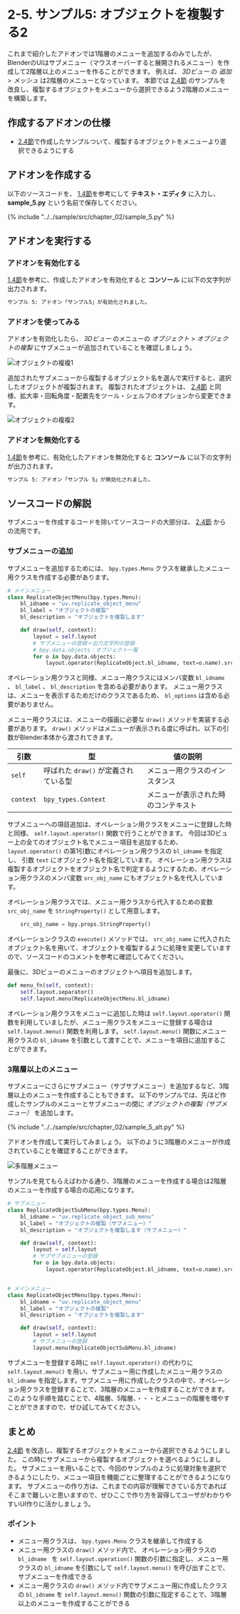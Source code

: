 # 2-5. サンプル5: オブジェクトを複製する2

これまで紹介したアドオンでは1階層のメニューを追加するのみでしたが、BlenderのUIはサブメニュー（マウスオーバーすると展開されるメニュー）を作成して2階層以上のメニューを作ることができます。
例えば、 *3Dビュー* の *追加* > *メッシュ* は2階層のメニューとなっています。
本節では [2.4節](04_Sample_4_Replicate_object_1.md) のサンプルを改良し、複製するオブジェクトをメニューから選択できるよう2階層のメニューを構築します。

## 作成するアドオンの仕様

* [2.4節](04_Sample_4_Replicate_object_1.md)で作成したサンプルついて、複製するオブジェクトをメニューより選択できるようにする

## アドオンを作成する

以下のソースコードを、 [1.4節](../chapter_01/04_Install_own_Add-on.md)を参考にして **テキスト・エディタ** に入力し、
**sample_5.py** という名前で保存してください。

{% include "../../sample/src/chapter_02/sample_5.py" %}

## アドオンを実行する

### アドオンを有効化する

[1.4節](../chapter_01/04_Install_own_Add-on.md)を参考に、作成したアドオンを有効化すると **コンソール** に以下の文字列が出力されます。

```sh
サンプル 5: アドオン「サンプル5」が有効化されました。
```

### アドオンを使ってみる

アドオンを有効化したら、 *3Dビュー* のメニューの *オブジェクト* > *オブジェクトの複製* にサブメニューが追加されていることを確認しましょう。


![オブジェクトの複複1](https://dl.dropboxusercontent.com/s/suhwkprgpkrrwqh/use_add-on_1.png "オブジェクトの複製1")

追加されたサブメニューから複製するオブジェクト名を選んで実行すると、選択したオブジェクトが複製されます。
複製されたオブジェクトは、 [2.4節](04_Sample_4_Replicate_object_1.md) と同様、拡大率・回転角度・配置先をツール・シェルフのオプションから変更できます。

![オブジェクトの複複2](https://dl.dropboxusercontent.com/s/o0ten4sgfm8jter/use_add-on_2.png "オブジェクトの複製2")

### アドオンを無効化する

[1.4節](../chapter_01/04_Install_own_Add-on.md)を参考に、有効化したアドオンを無効化すると **コンソール** に以下の文字列が出力されます。

```sh
サンプル 5: アドオン「サンプル 5」が無効化されました。
```

## ソースコードの解説

サブメニューを作成するコードを除いてソースコードの大部分は、 [2.4節](04_Sample_4_Replicate_object_1.md) からの流用です。

### サブメニューの追加

サブメニューを追加するためには、 ```bpy.types.Menu``` クラスを継承したメニュー用クラスを作成する必要があります。

```py:sample_5_part1.py
# メインメニュー
class ReplicateObjectMenu(bpy.types.Menu):
    bl_idname = "uv.replicate_object_menu"
    bl_label = "オブジェクトの複製"
    bl_description = "オブジェクトを複製します"

    def draw(self, context):
        layout = self.layout
        # サブメニューの登録＋出力文字列の登録
        # bpy.data.objects：オブジェクト一覧
        for o in bpy.data.objects:
            layout.operator(ReplicateObject.bl_idname, text=o.name).src_obj_name = o.name
```

オペレーション用クラスと同様、メニュー用クラスにはメンバ変数 ```bl_idname``` 、 ```bl_label``` 、 ```bl_description``` を含める必要があります。
メニュー用クラスは、メニューを表示するためだけのクラスであるため、 ```bl_options``` は含める必要がありません。

メニュー用クラスには、メニューの描画に必要な ```draw()``` メソッドを実装する必要があります。
```draw()``` メソッドはメニューが表示される度に呼ばれ、以下の引数がBlender本体から渡されてきます。

|引数|型|値の説明|
|---|---|---|
|```self```|呼ばれた ```draw()``` が定義されている型|メニュー用クラスのインスタンス|
|```context```|```bpy_types.Context```|メニューが表示された時のコンテキスト|

サブメニューへの項目追加は、オペレーション用クラスをメニューに登録した時と同様、 ```self.layout.operator()``` 関数で行うことができます。
今回は3Dビュー上の全てのオブジェクト名でメニュー項目を追加するため、 ```layout.operator()``` の第1引数にオペレーション用クラスの ```bl_idname``` を指定し、 引数 ```text``` にオブジェクト名を指定しています。
オペレーション用クラスは複製するオブジェクトをオブジェクト名で判定するようにするため、オペレーション用クラスのメンバ変数 ```src_obj_name``` にもオブジェクト名を代入しています。

オペレーション用クラスでは、メニュー用クラスから代入するための変数 ```src_obj_name``` を ```StringProperty()``` として用意します。

```py:sample_5_part2.py
    src_obj_name = bpy.props.StringProperty()
```

オペレーションクラスの ```execute()``` メソッドでは、 ```src_obj_name``` に代入されたオブジェクト名を用いて、オブジェクトを複製するように処理を変更していますので、ソースコードのコメントを参考に確認してみてください。

最後に、3Dビューのメニューのオブジェクトへ項目を追加します。

```py:sample_5_part3.py
def menu_fn(self, context):
    self.layout.separator()
    self.layout.menu(ReplicateObjectMenu.bl_idname)
```

オペレーション用クラスをメニューに追加した時は ```self.layout.operator()``` 関数を利用していましたが、メニュー用クラスをメニューに登録する場合は ```self.layout.menu()``` 関数を利用します。
```self.layout.menu()``` 関数にメニュー用クラスの ```bl_idname``` を引数として渡すことで、メニューを項目に追加することができます。

### 3階層以上のメニュー

サブメニューにさらにサブメニュー（サブサブメニュー）を追加するなど、3階層以上のメニューを作成することもできます。
以下のサンプルでは、先ほど作成したサンプルのメニューとサブメニューの間に *オブジェクトの複製（サブメニュー）* を追加します。

{% include "../../sample/src/chapter_02/sample_5_alt.py" %}

アドオンを作成して実行してみましょう。
以下のように3階層のメニューが作成されていることを確認することができます。

![多階層メニュー](https://dl.dropboxusercontent.com/s/rrpepaa9eygx9qt/multilevel_menu.png "多階層メニュー")

サンプルを見てもらえばわかる通り、3階層のメニューを作成する場合は2階層のメニューを作成する場合の応用になります。

```py:sample_5_alt_part1.py
# サブメニュー
class ReplicateObjectSubMenu(bpy.types.Menu):
    bl_idname = "uv.replicate_object_sub_menu"
    bl_label = "オブジェクトの複製（サブメニュー）"
    bl_description = "オブジェクトを複製します（サブメニュー）"

    def draw(self, context):
        layout = self.layout
        # サブサブメニューの登録
        for o in bpy.data.objects:
            layout.operator(ReplicateObject.bl_idname, text=o.name).src_obj_name = o.name


# メインメニュー
class ReplicateObjectMenu(bpy.types.Menu):
    bl_idname = "uv.replicate_object_menu"
    bl_label = "オブジェクトの複製"
    bl_description = "オブジェクトを複製します"

    def draw(self, context):
        layout = self.layout
        # サブメニューの登録
        layout.menu(ReplicateObjectSubMenu.bl_idname)
```

サブメニューを登録する時に ```self.layout.operator()``` の代わりに ```self.layout.menu()``` を用い、サブメニュー用に作成したメニュー用クラスの ```bl_idname``` を指定します。サブメニュー用に作成したクラスの中で、オペレーション用クラスを登録することで、3階層のメニューを作成することができます。
このような手順を踏むことで、4階層、5階層、・・・とメニューの階層を増やすことができますので、ぜひ試してみてください。

## まとめ

[2.4節](04_Sample_4_Replicate_object_1.md) を改造し、複製するオブジェクトをメニューから選択できるようにしました。
この時にサブメニューから複製するオブジェクトを選べるようにしました。
サブメニューを用いることで、今回のサンプルのように処理対象を選択できるようにしたり、メニュー項目を機能ごとに整理することができるようになります。
サブメニューの作り方は、これまでの内容が理解できている方であればそこまで難しいと思いますので、ぜひここで作り方を習得してユーザがわかりやすいUI作りに活かしましょう。

### ポイント

* メニュー用クラスは、 ```bpy.types.Menu``` クラスを継承して作成する
* メニュー用クラスの ```draw()``` メソッド内で、 オペレーション用クラスの ```bl_idname ``` を ```self.layout.operation()``` 関数の引数に指定し、メニュー用クラスの ```bl_idname``` を引数にして ```self.layout.menu()``` を呼び出すことで、サブメニューを作成できる
* メニュー用クラスの ```draw()``` メソッド内でサブメニュー用に作成したクラスの ```bl_idname``` を ```self.layout.menu()``` 関数の引数に指定することで、3階層以上のメニューを作成することができる

